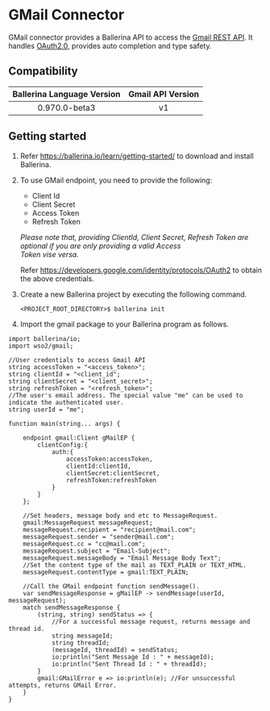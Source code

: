 # GMail Connector

GMail connector provides a Ballerina API to access the [Gmail REST API](https://developers.google.com/gmail/api/v1/reference/). It handles [OAuth2.0](http://tools.ietf.org/html/rfc6749), provides auto completion and type safety.

## Compatibility

| Ballerina Language Version                   | Gmail API Version |  
| :-------------------------------------------:|:-----------------:| 
| 0.970.0-beta3                                | v1                | 

## Getting started

1.  Refer https://ballerina.io/learn/getting-started/ to download and install Ballerina.
2.  To use GMail endpoint, you need to provide the following:

       - Client Id
       - Client Secret
       - Access Token
       - Refresh Token
    
       *Please note that, providing ClientId, Client Secret, Refresh Token are optional if you are only providing a valid Access                   
       Token vise versa.*
    
       Refer https://developers.google.com/identity/protocols/OAuth2 to obtain the above credentials.

3. Create a new Ballerina project by executing the following command.

      ``<PROJECT_ROOT_DIRECTORY>$ ballerina init``

4. Import the gmail package to your Ballerina program as follows.

```ballerina
import ballerina/io;
import wso2/gmail;

//User credentials to access Gmail API
string accessToken = "<access_token>";
string clientId = "<client_id";
string clientSecret = "<client_secret>";
string refreshToken = "<refresh_token>";
//The user's email address. The special value "me" can be used to indicate the authenticated user.
string userId = "me";

function main(string... args) {

    endpoint gmail:Client gMailEP {
        clientConfig:{
            auth:{
                accessToken:accessToken,
                clientId:clientId,
                clientSecret:clientSecret,
                refreshToken:refreshToken
            }
        }
    };

    //Set headers, message body and etc to MessageRequest.
    gmail:MessageRequest messageRequest;
    messageRequest.recipient = "recipient@mail.com";
    messageRequest.sender = "sender@mail.com";
    messageRequest.cc = "cc@mail.com";
    messageRequest.subject = "Email-Subject";
    messageRequest.messageBody = "Email Message Body Text";
    //Set the content type of the mail as TEXT_PLAIN or TEXT_HTML.
    messageRequest.contentType = gmail:TEXT_PLAIN;

    //Call the GMail endpoint function sendMessage().
    var sendMessageResponse = gMailEP -> sendMessage(userId, messageRequest);
    match sendMessageResponse {
        (string, string) sendStatus => {
            //For a successful message request, returns message and thread id.
            string messageId;
            string threadId;
            (messageId, threadId) = sendStatus;
            io:println("Sent Message Id : " + messageId);
            io:println("Sent Thread Id : " + threadId);
        }
        gmail:GMailError e => io:println(e); //For unsuccessful attempts, returns GMail Error.
    }
}
```
